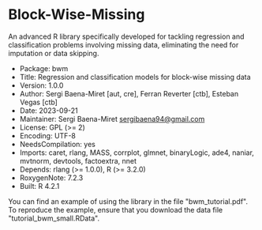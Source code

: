 # Block-Wise-Missing
An advanced R library specifically developed for tackling regression and classification problems involving missing data, eliminating the need for imputation or data skipping.

- Package: bwm
- Title: Regression and classification models for block-wise missing data
- Version: 1.0.0
- Author: Sergi Baena-Miret [aut, cre], Ferran Reverter [ctb], Esteban Vegas [ctb]
- Date: 2023-09-21
- Maintainer: Sergi Baena-Miret <sergibaena94@gmail.com>
- License: GPL (>= 2)
- Encoding: UTF-8
- NeedsCompilation: yes
- Imports: caret, rlang, MASS, corrplot, glmnet, binaryLogic, ade4,
        naniar, mvtnorm, devtools, factoextra, nnet      
- Depends: rlang (>= 1.0.0), R (>= 3.2.0)
- RoxygenNote: 7.2.3
- Built: R 4.2.1

You can find an example of using the library in the file "bwm_tutorial.pdf". To reproduce the example, ensure that you download the data file "tutorial_bwm_small.RData".
